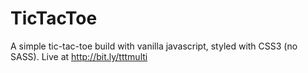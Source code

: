 # TicTacToe
A simple tic-tac-toe build with vanilla javascript, styled with CSS3 (no SASS).
Live at http://bit.ly/tttmulti
